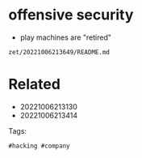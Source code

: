 # offensive security

- play machines are "retired"

` zet/20221006213649/README.md `

# Related

- 20221006213130
- 20221006213414

Tags:

    #hacking #company 
